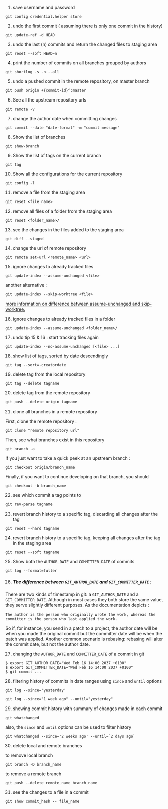 
1. save username and password 

```
git config credential.helper store
```

2. undo the first commit ( assuming there is only one commit in the history)

```
git update-ref -d HEAD
```
3. undo the last (n) commits and return the changed files to staging area

```
git reset --soft HEAD~n
``` 
4. print the number of commits on all branches grouped by authors

```
git shortlog -s -n --all
```
5. undo a pushed commit in the remote repository, on master branch

```
git push origin +{commit-id}^:master
```
6. See all the upstream repository urls

```
git remote -v
```

7. change the author date when committing changes
```
git commit --date "date-format" -m "commit message"
```

8. Show the list of branches
```
git show-branch
```

9. Show the list of tags on the current branch
```
git tag
```
10. Show all the configurations for the current repository

```
git config -l
```

11. remove a file from the staging area

```
git reset <file_name>
```

12. remove all files of a folder from the staging area
```
git reset <folder_name>/
```
13. see the changes in the files added to the staging area
```
git diff --staged
```
14. change the url of remote repository
```
git remote set-url <remote_name> <url>
```

15. ignore changes to already tracked files
```
git update-index --assume-unchanged <file>
```

another alternative :
```
git update-index --skip-worktree <file> 
```
[ more information on difference between assume-unchanged and skip-worktree.](https://stackoverflow.com/a/13631525/2450855)

16. ignore changes to already tracked files in a folder
```
git update-index --assume-unchanged <folder_name>/
```
17. undo tip 15 & 16 : start tracking files again

```
git update-index --no-assume-unchanged [<file> ...]
```
18. show list of tags, sorted by date descendingly
```
git tag --sort=-creatordate
```
19. delete tag from the local repository
```
git tag --delete tagname
```
20. delete tag from the remote repository
```
git push --delete origin tagname 
```
21. clone all branches in a remote repository

First, clone the remote repository :
```
git clone "remote repository url"
```
Then, see what branches exist in this repository
```
git branch -a
```

If you just want to take a quick peek at an upstream branch :
```
git checkout origin/branch_name
```
Finally, if you want to continue developing on that branch, you should
```
git checkout -b branch_name
```
22. see which commit a tag points to
```
git rev-parse tagname
```
23. revert branch history to a specific tag, discarding all changes after the tag
```
git reset --hard tagname
```

24. revert branch history to a specific tag, keeping all changes after the tag in the staging area
```
git reset --soft tagname
```
25. Show both the `AUTHOR_DATE` and `COMMITTER_DATE` of commits 
```
git log --format=fuller
``` 
26. ##### The difference between `GIT_AUTHOR_DATE` and `GIT_COMMITTER_DATE` :

There are two kinds of timestamp in git: a `GIT_AUTHOR_DATE` and a `GIT_COMMITTER_DATE`. Although in most cases they both store the same value, they serve slightly different purposes. As the documentation depicts :   
```
The author is the person who originally wrote the work, whereas the committer is the person who last applied the work.
```
So if, for instance, you send in a patch to a project, the author date will be when you made the original commit but the committer date will be when the patch was applied. Another common scenario is rebasing: rebasing will alter the commit date, but not the author date.

27. changing the `AUTHOR_DATE` and `COMMITTER_DATE` of a commit in git
```
$ export GIT_AUTHOR_DATE="Wed Feb 16 14:00 2037 +0100"
$ export GIT_COMMITTER_DATE="Wed Feb 16 14:00 2037 +0100"
$ git commit ...
```
28. filtering history of commits in date ranges using `since` and `until` options

```
git log --since='yesterday'
```
```
git log --since="1 week ago" --until="yesterday"
```
29. showing commit history with summary of changes made in each commit
```
git whatchanged 
```
also, the `since` and `until` options can be used to filter history
```
git whatchanged --since='2 weeks ago' --until=`2 days ago`
```
30. delete local and remote branches

to remove local branch 
```
git branch -D branch_name
```
to remove a remote branch

```
git push --delete remote_name branch_name
```
31. see the changes to a file in a commit
```
git show commit_hash -- file_name
```